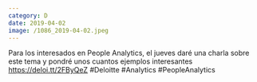 ```yaml
--- 
category: D 
date: 2019-04-02 
image: /1086_2019-04-02.jpeg 
--- 
```


Para los interesados en People Analytics, el jueves daré una charla sobre este tema y pondré unos cuantos ejemplos interesantes https://deloi.tt/2FByQeZ #Deloitte #Analytics #PeopleAnalytics